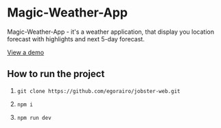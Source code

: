 # Magic-Weather-App

Magic-Weather-App - it's a weather application, that display you location forecast with highlights and next 5-day forecast.

[View a demo](https://magic-weather-app.netlify.app/)

## How to run the project

1. `git clone https://github.com/egorairo/jobster-web.git`

2. `npm i`

3. `npm run dev`
